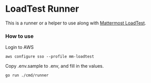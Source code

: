 # LoadTest Runner

This is a runner or a helper to use along with [Mattermost LoadTest](https://github.com/mattermost/mattermost-load-test-ng).

### How to use

Login to AWS
```shell
aws configure sso --profile mm-loadtest
```

Copy .env.sample to .env, and fill in the values.

```shell
go run ./cmd/runner
```